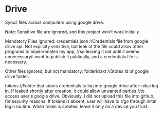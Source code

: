 # Drive
Syncs files across computers using google drive. 

Note: Sensitive file are ignored, and this project won't work initially

Mandatory Files Ignored:
credentials.json  //Credentials file from google drive api. Not explicity sensitive, but leak of the file could allow other programs to impersonaten my app,
                  //so leaving it out until it seems unnecessary/I want to publish it publically, and a credentials file is necessary. 
                  
Other files ignored, but not mandatory:
folderId.txt      //Stores Id of google drive folder. 

tokens            //Folder that stores credentials to log into google drive after initial log in. If leaked shortly after creation, it could allow unwanted parties
                  //to access user's google drive. Obviously, I did not upload this file into github, for security reasons. If tokens is absent, user will have to 
                  //go through inital login routine. When token is created, leave it only on a device you trust. 
